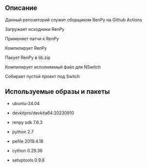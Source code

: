## Описание

Данный репозиторий служит сборщиком RenPy на Github Actions

Загружает исходники RenPy

Применяет патчи к RenPy

Компилирует RenPy

Пакует RenPy в lib.zip

Компилирует исполняемый файл для NSwitch

Собирает пустой проект под Switch

## Используемые образы и пакеты

- ubuntu-24.04

- devkitpro/devkita64:20230910

- renpy sdk 7.6.3

- python 2.7

- pefile 2019.4.18

- cython 0.29.36

- setuptools 0.9.8

